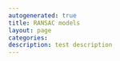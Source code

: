 ```yaml
---
autogenerated: true
title: RANSAC models
layout: page
categories: 
description: test description
---
```


